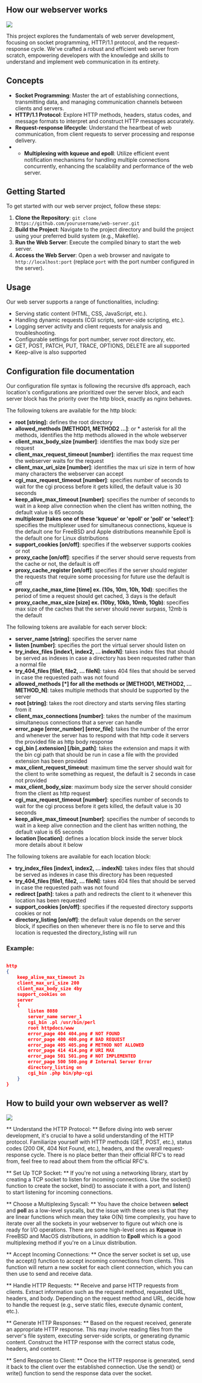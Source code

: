 ## How our webserver works
![](https://github.com/hel-mefe/Nginx-similar-webserver-42/blob/main/assets/howto.gif)

This project explores the fundamentals of web server development, focusing on socket programming, HTTP/1.1 protocol, and the request-response cycle. We've crafted a robust and efficient web server from scratch, empowering developers with the knowledge and skills to understand and implement web communication in its entirety.

## Concepts

- **Socket Programming**: Master the art of establishing connections, transmitting data, and managing communication channels between clients and servers.
- **HTTP/1.1 Protocol**: Explore HTTP methods, headers, status codes, and message formats to interpret and construct HTTP messages accurately.
- **Request-response lifecycle**: Understand the heartbeat of web communication, from client requests to server processing and response delivery.
- - **Multiplexing with kqueue and epoll**: Utilize efficient event notification mechanisms for handling multiple connections concurrently, enhancing the scalability and performance of the web server.

## Getting Started

To get started with our web server project, follow these steps:

1. **Clone the Repository**: `git clone https://github.com/yourusername/web-server.git`
2. **Build the Project**: Navigate to the project directory and build the project using your preferred build system (e.g., Makefile).
3. **Run the Web Server**: Execute the compiled binary to start the web server.
4. **Access the Web Server**: Open a web browser and navigate to `http://localhost:port` (replace `port` with the port number configured in the server).

## Usage

Our web server supports a range of functionalities, including:

- Serving static content (HTML, CSS, JavaScript, etc.).
- Handling dynamic requests (CGI scripts, server-side scripting, etc.).
- Logging server activity and client requests for analysis and troubleshooting.
- Configurable settings for port number, server root directory, etc.
- GET, POST, PATCH, PUT, TRACE, OPTIONS, DELETE are all supported
- Keep-alive is also supported

## Configuration file documentation

Our configuration file syntax is following the recursive dfs approach, each location's configurations are prioritized over the server block, and each server block has the priority over the http block, exactly as nginx behaves.

The following tokens are available for the http block:
 - <b>root [string]:</b> defines the root directory
 - <b>allowed_methods [METHOD1, METHOD2 ...]</b>:  or * asterisk for all the methods, identifies the
 http methods allowed in the whole webserver
 - <b>client_max_body_size [number]</b>: identifies the max body size per request
 - <b>client_max_request_timeout [number]</b>: identifies the max request time the webserver waits
 for the request
  - <b>client_max_uri_size [number]</b>: identifies the max uri size in term of how many characters
 the webserver can accept
  - <b>cgi_max_request_timeout [number]</b>:  specifies number of seconds to wait for the cgi process before it gets killed,
the default value is 30 seconds
  - <b>keep_alive_max_timeout [number]</b>:  specifies the number of seconds to wait in a keep alive connection when the client has written nothing,
the default value is 65 seconds
 - <b>multiplexer [takes one of these 'kqueue' or 'epoll' or 'poll' or 'select']</b>: specifies the multiplexer used for simultaneous
 connections, kqueue is the default one for FreeBSD and Apple distributions meanwhile Epoll is the default
 one for Linux distributions
 - <b>support_cookies [on/off]</b>:  specifies if the webserver supports cookies or not
 - <b>proxy_cache [on/off]</b>:  specifies if the server should serve requests from the cache or not, the default is off
 - <b>proxy_cache_register [on/off]</b>:  specifies if the server should register the requests that require some processing for future use  the default is off
 - <b>proxy_cache_max_time [time] ex. (10s, 10m, 10h, 10d)</b>:  specifies the period of time a request should get cached, 3 days is the default
 - <b>proxy_cache_max_size [size] ex. (10by, 10kb, 10mb, 10gb)</b>:  specifies max size of the caches that the server should never surpass,  12mb is the default

The following tokens are available for each server block:
 - <b>server_name [string]</b>: specifies the server name
 - <b>listen [number]</b>: specifies the port the virtual server should listen on
 - <b>try_index_files [index1, index2, ... indexN]</b>: takes index files that should be served as indexes
 in case a directory has been requested rather than a normal file
 - <b>try_404_files [file1, file2, ... fileN]</b>: takes 404 files that should be
 served in case the requested path was not found
 - <b>allowed_methods [*] for all the methods or [METHOD1, METHOD2, ... METHOD_N]</b>: takes multiple methods that
 should be supported by the server
 - <b>root [string]</b>: takes the root directory and starts serving files starting from it
 - <b>client_max_connections [number]</b>: takes the number of the maximum simultaneous connections that a server can handle
 - <b>error_page [error_number] [error_file]</b>: takes the number of the error and whenever the server has to respond
 with that http code it servers the provided file as http body response
 - <b>cgi_bin [.extension] [/bin_path]</b>: takes the extension and maps it with the bin cgi path that should be run in case a file
 with the provided extension has been provided
 - <b>max_client_request_timeout</b>: maximum time the server should wait for the client to write something as request,
 the default is 2 seconds in case not provided
 - <b>max_client_body_size</b>: maximum body size the server should consider from the client as http request
 - <b>cgi_max_request_timeout [number]</b>:  specifies number of seconds to wait for the cgi process before it gets killed,
the default value is 30 seconds
  - <b>keep_alive_max_timeout [number]</b>:  specifies the number of seconds to wait in a keep alive connection and the client has written nothing,
the default value is 65 seconds
 - <b>location [location]</b>: defines a location block inside the server block more details about it below

The following tokens are available for each location block:
 - <b>try_index_files [index1, index2, ... indexN]</b>: takes index files that should be served as indexes
 in case this directory has been requested
 - <b>try_404_files [file1, file2, ... fileN]</b>: takes 404 files that should be served in case the requested path was not found
 - <b>redirect [path]</b>: takes a path and redirects the client to it whenever this location has been requested
 - <b>support_cookies [on/off]</b>: specifies if the requested directory supports cookies or not
 - <b>directory_listing [on/off]</b>: the default value depends on the server block, if specifies on then whenever there is no file
 to serve and this location is requested the directory_listing will run

### Example:

``` json

http
{
	keep_alive_max_timeout 2s
	client_max_uri_size 200
	client_max_body_size 4by
	support_cookies on
	server
	{
		listen 8080
		server_name server_1
		cgi_bin .pl /usr/bin/perl
		root httpdocs/www
		error_page 404 404.png # NOT FOUND
		error_page 400 400.png # BAD REQUEST
		error_page 405 405.png # METHOD NOT ALLOWED
		error_page 414 414.png # URI MAX
		error_page 501 501.png # NOT IMPLEMENTED
		error_page 500 500.png # Internal Server Error
		directory_listing on
		cgi_bin .php bin/php-cgi
	}
}

```

## How to build your own webserver as well?

![](https://media.giphy.com/media/v1.Y2lkPTc5MGI3NjExbXgxczRqZm45NGxnd2x4dXBndWU5N3ZlOWFqMDY1NzdteGd0MXhxdiZlcD12MV9pbnRlcm5hbF9naWZfYnlfaWQmY3Q9Zw/xT1R9IJlFwp1ImrPig/giphy.gif)

** Understand the HTTP Protocol: ** Before diving into web server development, it's crucial to have a solid understanding of the HTTP protocol. Familiarize yourself with HTTP methods (GET, POST, etc.), status codes (200 OK, 404 Not Found, etc.), headers, and the overall request-response cycle. There is no place better than their official RFC's to read from, feel free to read about them from the official RFC's.

** Set Up TCP Socket: ** If you're not using a networking library, start by creating a TCP socket to listen for incoming connections. Use the socket() function to create the socket, bind() to associate it with a port, and listen() to start listening for incoming connections.

** Choose a Multiplexing Syscall: ** You have the choice between <b>select</b> and <b>poll</b> as a low-level syscalls, but the issue with these ones is that they are linear functions which mean they take O(N) time complexity, you have to iterate over all the sockets in your webserver to figure out which one is ready for I/O operations. There are some high-level ones as <b>Kqueue</b> in FreeBSD and MacOS distributions, in addition to <b>Epoll</b> which is a good multiplexing method if you're on a Linux distribution.

** Accept Incoming Connections: ** Once the server socket is set up, use the accept() function to accept incoming connections from clients. This function will return a new socket for each client connection, which you can then use to send and receive data.

** Handle HTTP Requests: ** Receive and parse HTTP requests from clients. Extract information such as the request method, requested URL, headers, and body. Depending on the request method and URL, decide how to handle the request (e.g., serve static files, execute dynamic content, etc.).

** Generate HTTP Responses: ** Based on the request received, generate an appropriate HTTP response. This may involve reading files from the server's file system, executing server-side scripts, or generating dynamic content. Construct the HTTP response with the correct status code, headers, and content.

** Send Response to Client: ** Once the HTTP response is generated, send it back to the client over the established connection. Use the send() or write() function to send the response data over the socket.


